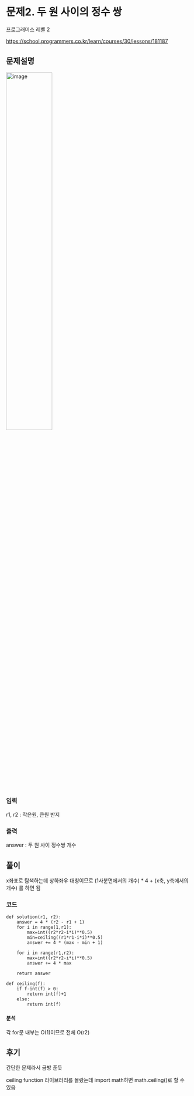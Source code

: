 # 문제2. 두 원 사이의 정수 쌍

프로그래머스 레벨 2

https://school.programmers.co.kr/learn/courses/30/lessons/181187

## 문제설명

<img src="https://github.com/user-attachments/assets/2db9179e-5242-4bfb-a806-60b50e2d0523" alt="image" style="width: 50%; height: 50%;">

### 입력

r1, r2 : 작은원, 큰원 반지

### 출력

answer : 두 원 사이 정수쌍 개수


## 풀이

x좌표로 탐색하는데 상하좌우 대칭이므로 (1사분면에서의 개수) * 4 + (x축, y축에서의 개수) 를 하면 됨

### 코드
```
def solution(r1, r2):
    answer = 4 * (r2 - r1 + 1)
    for i in range(1,r1):
        max=int((r2*r2-i*i)**0.5)
        min=ceiling((r1*r1-i*i)**0.5)
        answer += 4 * (max - min + 1)
    
    for i in range(r1,r2):
        max=int((r2*r2-i*i)**0.5)
        answer += 4 * max
        
    return answer

def ceiling(f):
    if f-int(f) > 0:
        return int(f)+1
    else:
        return int(f)
```
#### 분석

각 for문 내부는 O(1)이므로 전체 O(r2)

## 후기

간단한 문제라서 금방 푼듯

ceiling function 라이브러리를 몰랐는데 import math하면 math.ceiling()로 할 수 있음
